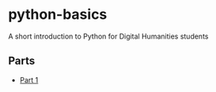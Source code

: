 # python-basics
A short introduction to Python for Digital Humanities students

## Parts

* [Part 1](./1_installing_python/part1.md)
